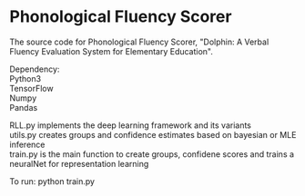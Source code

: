 # Phonological Fluency Scorer
The source code for Phonological Fluency Scorer, "Dolphin: A Verbal Fluency Evaluation System for Elementary Education".

Dependency:  
Python3   
TensorFlow  
Numpy   
Pandas 

RLL.py implements the deep learning framework and its variants  
utils.py creates groups and confidence estimates based on bayesian or MLE inference  
train.py is the main function to create groups, confidene scores and trains a neuralNet for representation learning

To run:
python train.py
